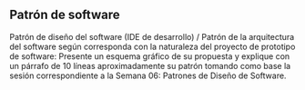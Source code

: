 ## Patrón de software

Patrón de diseño del software (IDE de desarrollo) / Patrón de la arquitectura del software según corresponda con la naturaleza del proyecto de prototipo de software: Presente un esquema gráfico de su propuesta y explique con un párrafo de 10 líneas aproximadamente su patrón tomando como base la sesión correspondiente a la Semana 06: Patrones de Diseño de Software.
